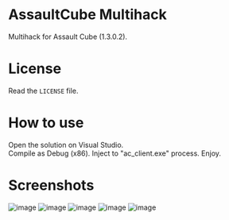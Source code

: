 # AssaultCube Multihack
Multihack for Assault Cube (1.3.0.2).  

# License
Read the `LICENSE` file.

# How to use
Open the solution on Visual Studio.  
Compile as Debug (x86).
Inject to "ac_client.exe" process. 
Enjoy.

# Screenshots
![image](https://github.com/user-attachments/assets/7a9e5aa2-7788-4d2a-88e2-4a00709d1ca1)
![image](https://github.com/user-attachments/assets/bb3a7755-5441-4085-8490-ad207d25ed63)
![image](https://github.com/user-attachments/assets/993035a5-aa42-4a8f-924d-41cd91bac014)
![image](https://github.com/user-attachments/assets/3169ace7-8486-44f2-9827-3ddebcc7871a)
![image](https://github.com/user-attachments/assets/9a401bf7-42fd-4e14-9de3-59878b13eaa9)
